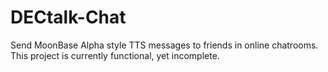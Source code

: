 # DECtalk-Chat
 Send MoonBase Alpha style TTS messages to friends in online chatrooms.
 This project is currently functional, yet incomplete.
